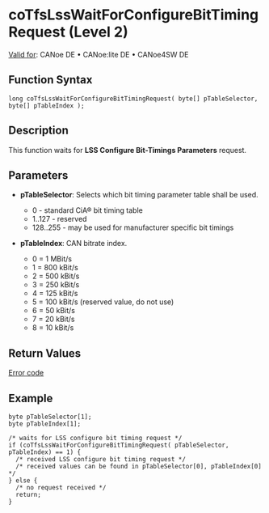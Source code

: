 # coTfsLssWaitForConfigureBitTimingRequest (Level 2)

[Valid for](../../../../Shared/FeatureAvailability.md): CANoe DE • CANoe:lite DE • CANoe4SW DE

## Function Syntax

```plaintext
long coTfsLssWaitForConfigureBitTimingRequest( byte[] pTableSelector, byte[] pTableIndex );
```

## Description

This function waits for **LSS Configure Bit-Timings Parameters** request.

## Parameters

- **pTableSelector**: Selects which bit timing parameter table shall be used.
  - 0 - standard CiA® bit timing table
  - 1..127 - reserved
  - 128..255 - may be used for manufacturer specific bit timings

- **pTableIndex**: CAN bitrate index.
  - 0 = 1 MBit/s
  - 1 = 800 kBit/s
  - 2 = 500 kBit/s
  - 3 = 250 kBit/s
  - 4 = 125 kBit/s
  - 5 = 100 kBit/s (reserved value, do not use)
  - 6 = 50 kBit/s
  - 7 = 20 kBit/s
  - 8 = 10 kBit/s

## Return Values

[Error code](../CAPLfunctionsCANopenNLTFSErrorCodes.md)

## Example

```plaintext
byte pTableSelector[1];
byte pTableIndex[1];

/* waits for LSS configure bit timing request */
if (coTfsLssWaitForConfigureBitTimingRequest( pTableSelector, pTableIndex) == 1) {
  /* received LSS configure bit timing request */
  /* received values can be found in pTableSelector[0], pTableIndex[0] */
} else {
  /* no request received */
  return;
}
```
